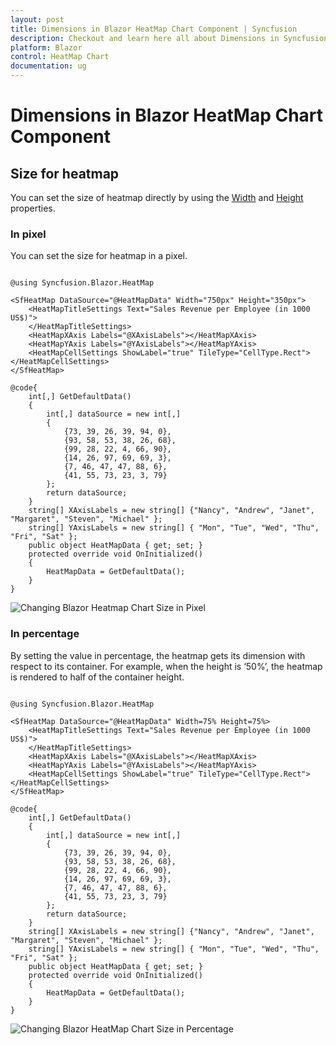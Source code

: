 ```yaml
---
layout: post
title: Dimensions in Blazor HeatMap Chart Component | Syncfusion
description: Checkout and learn here all about Dimensions in Syncfusion Blazor HeatMap Chart component and much more.
platform: Blazor
control: HeatMap Chart
documentation: ug
---
```


# Dimensions in Blazor HeatMap Chart Component

## Size for heatmap

You can set the size of heatmap directly by using the [Width](https://help.syncfusion.com/cr/blazor/Syncfusion.Blazor.HeatMap.Size.html#Syncfusion_Blazor_HeatMap_Size_Width) and [Height](https://help.syncfusion.com/cr/blazor/Syncfusion.Blazor.HeatMap.Size.html#Syncfusion_Blazor_HeatMap_Size_Height) properties.

### In pixel

You can set the size for heatmap in a pixel.

```cshtml

@using Syncfusion.Blazor.HeatMap

<SfHeatMap DataSource="@HeatMapData" Width="750px" Height="350px">
    <HeatMapTitleSettings Text="Sales Revenue per Employee (in 1000 US$)">
    </HeatMapTitleSettings>
    <HeatMapXAxis Labels="@XAxisLabels"></HeatMapXAxis>
    <HeatMapYAxis Labels="@YAxisLabels"></HeatMapYAxis>
    <HeatMapCellSettings ShowLabel="true" TileType="CellType.Rect"></HeatMapCellSettings>
</SfHeatMap>

@code{
    int[,] GetDefaultData()
    {
        int[,] dataSource = new int[,]
        {
            {73, 39, 26, 39, 94, 0},
            {93, 58, 53, 38, 26, 68},
            {99, 28, 22, 4, 66, 90},
            {14, 26, 97, 69, 69, 3},
            {7, 46, 47, 47, 88, 6},
            {41, 55, 73, 23, 3, 79}
        };
        return dataSource;
    }
    string[] XAxisLabels = new string[] {"Nancy", "Andrew", "Janet", "Margaret", "Steven", "Michael" };
    string[] YAxisLabels = new string[] { "Mon", "Tue", "Wed", "Thu", "Fri", "Sat" };
    public object HeatMapData { get; set; }
    protected override void OnInitialized()
    {
        HeatMapData = GetDefaultData();
    }
}

```

![Changing Blazor Heatmap Chart Size in Pixel](images/dimension/blazor-heatmap-chart-size-in-pixel.png)

### In percentage

By setting the value in percentage, the heatmap gets its dimension with respect to its container. For example, when the height is ‘50%’, the heatmap is rendered to half of the container height.

```cshtml

@using Syncfusion.Blazor.HeatMap

<SfHeatMap DataSource="@HeatMapData" Width=75% Height=75%>
    <HeatMapTitleSettings Text="Sales Revenue per Employee (in 1000 US$)">
    </HeatMapTitleSettings>
    <HeatMapXAxis Labels="@XAxisLabels"></HeatMapXAxis>
    <HeatMapYAxis Labels="@YAxisLabels"></HeatMapYAxis>
    <HeatMapCellSettings ShowLabel="true" TileType="CellType.Rect"></HeatMapCellSettings>
</SfHeatMap>

@code{
    int[,] GetDefaultData()
    {
        int[,] dataSource = new int[,]
        {
            {73, 39, 26, 39, 94, 0},
            {93, 58, 53, 38, 26, 68},
            {99, 28, 22, 4, 66, 90},
            {14, 26, 97, 69, 69, 3},
            {7, 46, 47, 47, 88, 6},
            {41, 55, 73, 23, 3, 79}
        };
        return dataSource;
    }
    string[] XAxisLabels = new string[] {"Nancy", "Andrew", "Janet", "Margaret", "Steven", "Michael" };
    string[] YAxisLabels = new string[] { "Mon", "Tue", "Wed", "Thu", "Fri", "Sat" };
    public object HeatMapData { get; set; }
    protected override void OnInitialized()
    {
        HeatMapData = GetDefaultData();
    }
}

```

![Changing Blazor HeatMap Chart Size in Percentage](images/dimension/blazor-heatmap-chart-size-in-percentage.png)